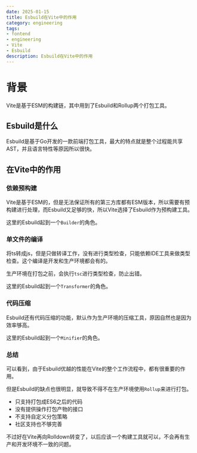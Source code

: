 ```yaml
---
date: 2025-01-15
title: Esbuild在Vite中的作用
category: engineering
tags:
- fontend
- engineering
- Vite
- Esbuild
description: Esbuild在Vite中的作用
---
```


# 背景

Vite是基于ESM的构建链，其中用到了Esbuild和Rollup两个打包工具。

## Esbuild是什么

Esbuild是基于Go开发的一款前端打包工具，最大的特点就是整个过程能共享AST，并且语言特性等原因所以很快。

## 在Vite中的作用

### 依赖预构建

Vite是基于ESM的，但是无法保证所有的第三方库都有ESM版本，所以需要有预构建进行处理，而Esbuild又足够的快，所以Vite选择了Esbuild作为预构建工具。

这里的Esbuild起到一个`Builder`的角色。

### 单文件的编译

将ts转成js，但是只做转译工作，没有进行类型检查，只能依赖IDE工具来做类型检查。这个编译是开发和生产环境都会有的。

生产环境在打包之前，会执行`tsc`进行类型检查，防止出错。

这里的Esbuild起到一个`Transformer`的角色。

### 代码压缩

Esbuild还有代码压缩的功能，默认作为生产环境的压缩工具，原因自然也是因为效率够高。

这里的Esbuild起到一个`Minifier`的角色。

### 总结

可以看到，由于Esbuild优越的性能在Vite的整个工作流程中，都有很重要的作用。

但是Esbuild的缺点也很明显，就导致不得不在生产环境使用`Rollup`来进行打包。

- 只支持打包成ES6之后的代码
- 没有提供操作打包产物的接口
- 不支持自定义分包策略
- 社区支持也不够完善

不过好在Vite再向Rolldown转变了，以后应该一个构建工具就可以，不会再有生产和开发环境不一致的问题。


